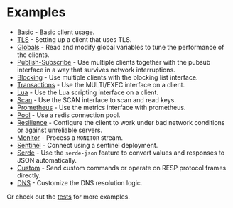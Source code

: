 Examples
========

* [Basic](./basic.rs) - Basic client usage.
* [TLS](./tls.rs) - Setting up a client that uses TLS.
* [Globals](./globals.rs) - Read and modify global variables to tune the performance of the clients.
* [Publish-Subscribe](./pubsub.rs) - Use multiple clients together with the pubsub interface in a way that survives network interruptions.
* [Blocking](./blocking.rs) - Use multiple clients with the blocking list interface.
* [Transactions](./transactions.rs) - Use the MULTI/EXEC interface on a client.
* [Lua](./lua.rs) - Use the Lua scripting interface on a client.
* [Scan](./scan.rs) - Use the SCAN interface to scan and read keys.
* [Prometheus](./prometheus.rs) - Use the metrics interface with prometheus.
* [Pool](./pool.rs) - Use a redis connection pool. 
* [Resilience](./resilience.rs) - Configure the client to work under bad network conditions or against unreliable servers.
* [Monitor](./monitor.rs) - Process a `MONITOR` stream.
* [Sentinel](./sentinel.rs) - Connect using a sentinel deployment.
* [Serde](./serde.rs) - Use the `serde-json` feature to convert values and responses to JSON automatically.
* [Custom](./custom.rs) - Send custom commands or operate on RESP protocol frames directly.
* [DNS](./dns.rs) - Customize the DNS resolution logic. 

Or check out the [tests](../tests/integration) for more examples.